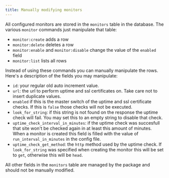 ```yaml
---
title: Manually modifying monitors
---
```


All configured monitors are stored in the `monitors` table in the database. The various `monitor` commands just manipulate that table:
 
 - `monitor:create` adds a row
 - `monitor:delete` deletes a row
 - `monitor:enable` and `monitor:disable` change the value of the `enabled` field
 - `monitor:list` lists all rows
 
 Instead of using these commands you can manually manipulate the rows. Here's a description of the fields you may manipulate:
 
 - `id`: your regular old auto increment value.
 - `url`: the url to perform uptime and ssl certificates on. Take care not to insert duplicate values.
 - `enabled` if this is the master switch of the uptime and ssl certificate checks. If this is `false` those checks will not be executed.
 - `look_for_string`: if this string is not found on the response the uptime check will fail. You may set this to an empty string to disable that check.
 - `uptime_check_interval_in_minutes`: if the uptime check was succesfull that site won't be checked again in at least this amount of minutes. When a monitor is created this field is filled with the value of `run_interval_in_minutes` in the config file.
 - `uptime_check_get_method`: the `http` method used by the uptime check. If `look_for_string` was specified when creating the monitor this will be set to `get`, otherwise this will be `head`.
 
 All other fields in the `monitors` table are managed by the package and should not be manually modified.
 
